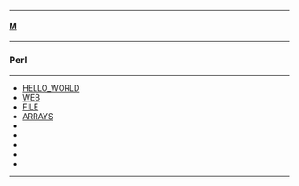 
---

#### [M](https://github.com/ttltrk/TTT/blob/master/menu.md) 

---

### Perl

---

* [HELLO_WORLD](https://github.com/ttltrk/TTT/blob/master/PL/HW/HW.md)
* [WEB](https://github.com/ttltrk/TTT/blob/master/PL/WEB/WEB.md)
* [FILE](https://github.com/ttltrk/TTT/blob/master/PL/FILE/FILE.md)
* [ARRAYS](https://github.com/ttltrk/TTT/blob/master/PL/ARRAYS/ARRAYS.md)
* []()
* []()
* []()
* []()
* []()

---
